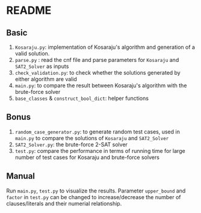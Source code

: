 # README

## Basic
1. `Kosaraju.py`: implementation of Kosaraju's algorithm and generation of a valid solution.
2. `parse.py` : read the cnf file and parse parameters for `Kosaraju` and `SAT2_Solver` as inputs
3. `check_validation.py`: to check whether the solutions generated by either algorithm are valid
3. `main.py`: to compare the result between Kosaraju's algorithm with the brute-force solver 
4. `base_classes` & `construct_bool_dict`: helper functions

## Bonus
1. `random_case_generator.py`: to generate random test cases, used in `main.py` to compare the solutions of `Kosaraju` and `SAT2_Solver`
2. `SAT2_Solver.py`: the brute-force 2-SAT solver
3. `test.py`: compare the performance in terms of running time for large number of test cases for Kosaraju and brute-force solvers
 

## Manual
Run `main.py`, `test.py` to visualize the results. Parameter `upper_bound` and `factor` in `test.py` can be changed to increase/decrease the number of clauses/literals and their numerial relationship. 


